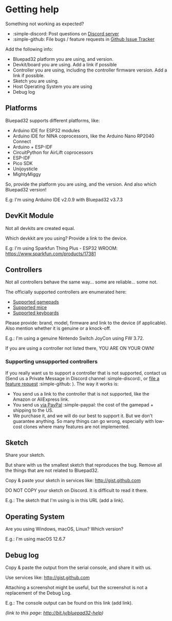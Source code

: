# Getting help

Something not working as expected?

* :simple-discord: Post questions on [Discord server][discord_server]
* :simple-github: File bugs / feature requests in [Github Issue Tracker][github_issue_tracker]

Add the following info:

* Bluepad32 platform you are using, and version.
* Devkit/board you are using. Add a link if possible
* Controller you are using, including the controller firmware version. Add a link if possible.
* Sketch you are using.
* Host Operating System you are using
* Debug log

[discord_server]: https://discord.gg/r5aMn6Cw5q

[github_issue_tracker]: https://github.com/ricardoquesada/bluepad32/issues

## Platforms

Bluepad32 supports different platforms, like:

* Arduino IDE for ESP32 modules
* Arduino IDE for NINA coprocessors, like the Arduino Nano RP2040 Connect
* Arduino + ESP-IDF
* CircuitPython for AirLift coprocessors
* ESP-IDF
* Pico SDK
* Unijoysticle
* MightyMiggy

So, provide the platform you are using, and the version. And also which Bluepad32 version!

E.g: I'm using Arduino IDE v2.0.9 with Bluepad32 v3.7.3

## DevKit Module

Not all devkits are created equal.

Which devkkit are you using? Provide a link to the device.

E.g: I'm using Sparkfun Thing Plus - ESP32 WROOM: <https://www.sparkfun.com/products/17381>

## Controllers

Not all controllers behave the same way... some are reliable... some not.

The officially supported controllers are enumerated here:

* [Supported gamepads][supported_gamepads]
* [Supported mice][supported_mice]
* [Supported keyboards][supported_keyboards]

Please provide: brand, model, firmware and link to the device (if applicable).
Also mention whether it is genuine or a knock-off.

E.g.: I'm using a genuine Nintendo Switch JoyCon using FW 3.72.

If you are using a controller not listed there, YOU ARE ON YOUR OWN!

### Supporting unsupported controllers

If you really want us to support a controller that is not supported, contact us (Send us a Private Message in
Discord channel :simple-discord:, or [file a feature request][github_bug] :simple-github: ). The way it works is:

* You send us a link to the controller that is not supported, like the Amazon or AliExpress link.
* You send us [via PayPal][paypal] :simple-paypal: the cost of the gamepad + shipping to the US.
* We purchase it, and we will do our best to support it. But we don't guarantee anything. So many things can go
  wrong, especially with low-cost clones where many features are not implemented.

[supported_gamepads]: ../supported_gamepads/
[supported_mice]: ../supported_mice/
[supported_keyboards]: ../supported_keyboards/
[paypal]: https://www.paypal.com/paypalme/RicardoQuesada
[github_bug]: https://github.com/ricardoquesada/bluepad32/issues

## Sketch

Share your sketch.

But share with us the smallest sketch that reproduces the bug. Remove all the things that are not related to Bluepad32.

Copy & paste your sketch in services like: <http://gist.github.com>

DO NOT COPY your sketch on Discord. It is difficult to read it there.

E.g.: The sketch that I'm using is in this URL (add a link).

## Operating System

Are you using Windows, macOS, Linux? Which version?

E.g.: I'm using macOS 12.6.7

## Debug log

Copy & paste the output from the serial console, and share it with us.

Use services like: <http://gist.github.com>

Attaching a screenshot might be useful, but the screenshot is not a replacement of the Debug Log.

E.g.: The console output can be found on this link (add link).

*(link to this page: <http://bit.ly/bluepad32-help>)*


